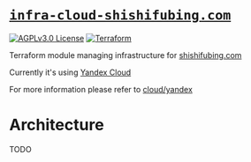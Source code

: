 # [`infra-cloud-shishifubing.com`][repo-url]

<!-- shields -->

[![AGPLv3.0 License][license-shield]][license-url]
[![Terraform][terraform-workflow-shield]][terraform-workflow-url]

<!-- description -->

Terraform module managing infrastructure for [shishifubing.com][site-url]

Currently it's using [Yandex Cloud][yandex-cloud-url]

For more information please refer to [cloud/yandex][documentation]

# Architecture

TODO

<!-- relative links -->

[documentation]: ./cloud/yandex

<!-- project links -->

[repo-url]: https://github.com/shishifubing/infra-cloud-shishifubing.com
[terraform-workflow-url]: https://github.com/shishifubing/infra-cloud-shishifubing.com/actions/workflows/terraform.yml
[license-url]: https://github.com/shishifubing/infra-cloud-shishifubing.com/actions/workflows/terraform.yml

<!-- external links -->

[site-url]: https://shishifubing.com
[yandex-cloud-url]: https://cloud.yandex.com/en

<!-- shield links -->

[terraform-workflow-shield]: https://img.shields.io/github/actions/workflow/status/shishifubing/infra-cloud-shishifubing.com/terraform.yml?label=Terraform&style=for-the-badge
[license-shield]: https://img.shields.io/github/license/shishifubing/infra-cloud-shishifubing.com.svg?style=for-the-badge
